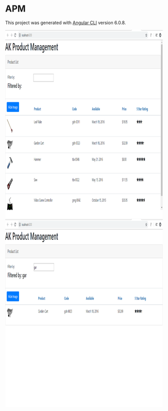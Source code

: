 # APM
This project was generated with [Angular CLI](https://github.com/angular/angular-cli) version 6.0.8.


<img src="AK_ProductManagement_Angular.png" width="800" height="600">
<img src="AK_ProductManagement_Angular_Filter.png" width="800" height="600">
